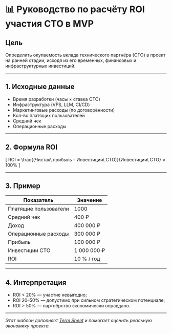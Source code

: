 # 📊 Руководство по расчёту ROI участия CTO в MVP

## Цель
Определить окупаемость вклада технического партнёра (CTO) в проект на ранней стадии, исходя из его временных, финансовых и инфраструктурных инвестиций.

---

## 1. Исходные данные
- Время разработки (часы × ставка CTO)
- Инфраструктура (VPS, LLM, CI/CD)
- Маркетинговые расходы (по договорённости)
- Кол-во платящих пользователей
- Средний чек
- Операционные расходы

---

## 2. Формула ROI

\[
ROI = \frac{(Чистая\ прибыль - Инвестиции\ CTO)}{Инвестиции\ CTO} × 100\%
\]

---

## 3. Пример

| Показатель | Значение |
|-------------|-----------|
| Платящие пользователи | 1000 |
| Средний чек | 400 ₽ |
| Доход | 400 000 ₽ |
| Операционные расходы | 300 000 ₽ |
| Прибыль | 100 000 ₽ |
| Инвестиции CTO | 1 000 000 ₽ |
| ROI | 10 % / год |

---

## 4. Интерпретация
- ROI < 20% — участие невыгодно;
- ROI 20–50% — допустимо при сильном стратегическом потенциале;
- ROI > 50% — партнёрство экономически оправдано.

---

_Этот шаблон дополняет [Term Sheet](../partners/term_sheet_v1.md) и помогает оценить реальную экономику проекта._
